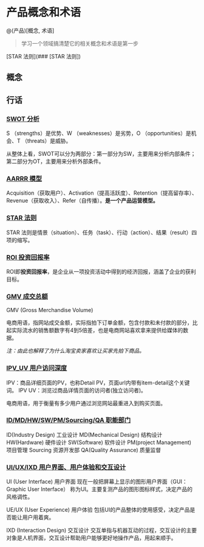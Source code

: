 # 产品概念和术语

@(产品)[概念, 术语]
> 学习一个领域搞清楚它的相关概念和术语是第一步

[STAR 法则](### [STAR 法则])

## 概念

## 行话

### [SWOT 分析](http://baike.baidu.com/link?url=auGBtjtWgC2XA1YgSPZbSQgvROnPtm5axrb51rvEAvqo7eNtLJcg3VeZ_QTwrzYbtDHGxHBO23mevQaOz_AXAkSzn3pDWrhh873JBRLEw3F1dko2bhMVf_ECxvE027A1WeLTB-Dbs_anfd8i9lXNZB75AhdX3yFe6btCmo3x6vW)

S （strengths）是优势、W （weaknesses）是劣势，O （opportunities）是机会、T （threats）是威胁。

从整体上看，SWOT可以分为两部分：第一部分为SW，主要用来分析内部条件；第二部分为OT，主要用来分析外部条件。

### [AARRR 模型](http://www.woshipm.com/operate/73142.html)

Acquisition（获取用户）、Activation（提高活跃度）、Retention（提高留存率）、Revenue（获取收入）、Refer（自传播）。**是一个产品运营模型。**

### [STAR 法则](http://baike.baidu.com/link?url=_fBNUvCvh-cu7H0St5fIRwV4saJQuaPc1pj5rD7FnOS61G3vCJBWqwCz2wYhKS9tVhKXsTlLA1XsaOZcb0V9jq)

STAR 法则是情景（situation）、任务（task）、行动（action）、结果（result）四项的缩写。

### [ROI 投资回报率](http://baike.baidu.com/link?url=SRUTZ9UT7LSZpySK7rCTH0Me9GZQJjXtAnhdjw6O2WG4AaXTW9xlqk6OoYbj4Rtlgv40puHIAoY7wLfABBx0oGc2MHoIYcOvYU8ituwTJ2IdZqhQO8RTbY7SPwKcWVJb)

ROI即**投资回报率**，是企业从一项投资活动中得到的经济回报，涵盖了企业的获利目标。

### [GMV 成交总额](https://www.zhihu.com/question/20146641)

GMV (Gross Merchandise Volume)

电商用语，指网站成交金额，实际指拍下订单金额，包含付款和未付款的部分，比起实际流水的销售额数字有4到5倍差，也是电商网站喜欢拿来提供给媒体的数据。

*注：由此也解释了为什么淘宝卖家喜欢让买家先拍下商品。*

### [IPV_UV 用户访问深度](http://zhidao.baidu.com/link?url=_0Dh2CyKgf3iiG0OVNvmUH5V4YunA-VndvRoT5XfaAq7UI1O4Z4zo_YWRpWlFwK5LVY0dSGaEPprLOYGQOB-JK)

IPV：商品详细页面的PV，也称Detail PV，页面url内带有item-detail这个关键词。
IPV UV：浏览过商品详情页面的访问者(独立访问者)。

电商用语，用于衡量有多少用户通过浏览网站最重进入到购买页面。

### [ID/MD/HW/SW/PM/Sourcing/QA	职能部门](http://blog.csdn.net/yiya1989/article/details/17339115)

ID(Industry Design)	工业设计
MD(Mechanical Design)	结构设计
HW(Hardware)	硬件设计
SW(Software) 软件设计
PM(project Management) 项目管理
Sourcing	资源开发部
QA(Quality Assurance) 质量监督

### [UI/UX/IXD 用户界面、用户体验和交互设计](https://www.zhihu.com/question/27928975)

UI (User Interface) 用户界面
现在一般把屏幕上显示的图形用户界面（GUI：Graphic User Interface） 称为UI。主要复测产品的图形图标样式，决定产品的风格调性。

UE/UX (User Experience) 用户体验
包括UI的产品整体的使用感受，决定产品是否能让用户用着爽。

IXD (Interaction Design) 交互设计
交互单指与机器互动的过程，交互设计的主要对象是人机界面，交互设计帮助用户能够更好地操作产品，用起来顺手。
